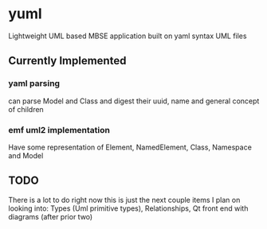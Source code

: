 # yuml
Lightweight UML based MBSE application built on yaml syntax UML files

## Currently Implemented

### yaml parsing
can parse Model and Class and digest their uuid, name and general concept of children

### emf uml2 implementation
Have some representation of Element, NamedElement, Class, Namespace and Model

## TODO
There is a lot to do right now this is just the next couple items I plan on looking into:
Types (Uml primitive types), Relationships, Qt front end with diagrams (after prior two)
    